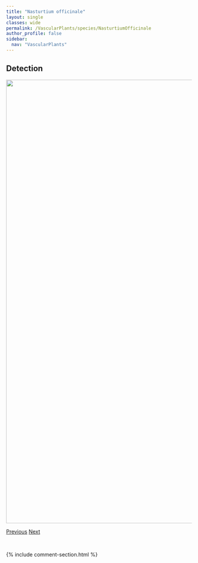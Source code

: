 ```yaml
---
title: "Nasturtium officinale"
layout: single
classes: wide
permalink: /VascularPlants/species/NasturtiumOfficinale
author_profile: false
sidebar:
  nav: "VascularPlants"
---
```


<h2>Detection</h2>

<a href="https://drive.google.com/uc?export=view&id=16mf8ZMta_7AYt-TjQWy-bFtoR-mS2jeA">
<img src="https://drive.google.com/uc?export=view&id=16mf8ZMta_7AYt-TjQWy-bFtoR-mS2jeA" height = "1200" width = "800">
</a>


<a href="/DevelopmentWebsite/VascularPlants/species/Nasturtium" class="pagination--pager" title="Nasturtium">Previous</a> <a href="/DevelopmentWebsite/VascularPlants/species/Nemesia" class="pagination--pager" title="Nemesia">Next</a>

<p>&nbsp;</p>

{% include comment-section.html %}
